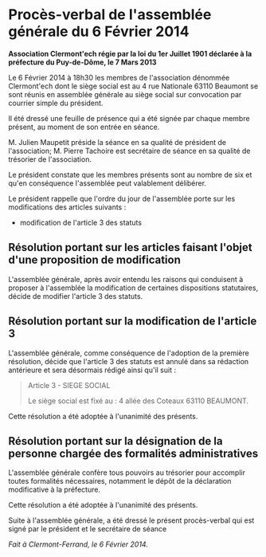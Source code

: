 # Procès-verbal de l'assemblée générale du 6 Février 2014

**Association Clermont'ech régie par la loi du 1er Juillet 1901 déclarée à la préfecture
du Puy-de-Dôme, le 7 Mars 2013**

Le 6 Février 2014 à 18h30 les membres de l'association dénommée Clermont'ech dont le
siège social est au 4 rue Nationale 63110 Beaumont se sont réunis en assemblée générale
au siège social sur convocation par courrier simple du président.

Il  été dressé une feuille de présence qui a été signée  par chaque membre présent,
au moment de son entrée en séance.

M. Julien Maupetit préside la séance en sa qualité de président de l'association;
M. Pierre Tachoire est secrétaire de séance en sa qualité de trésorier de l'association.

Le président constate que les membres présents sont au nombre de six et qu'en conséquence
l'assemblée peut valablement délibérer.

Le président rappelle que l'ordre du jour de l'assemblée porte sur les modifications des
articles suivants :

- modification de l'article 3 des statuts

## Résolution portant sur les articles faisant l'objet d'une proposition de modification

L'assemblée générale, après avoir entendu les raisons qui conduisent à proposer à l'assemblée la
modification de certaines dispositions statutaires, décide de modifier l'article 3 des statuts.

## Résolution portant sur la modification de l'article 3

L'assemblée générale, comme conséquence de l'adoption de la première résolution, décide que l'article
3 des statuts est annulé dans sa rédaction antérieure et sera désormais rédigé ainsi qu'il suit :

> Article 3 - SIEGE SOCIAL
> 
> Le siège social est fixé au : 4 allée des Coteaux 63110 BEAUMONT.

Cette résolution a été adoptée à l'unanimité des présents.

## Résolution portant sur la désignation de la personne chargée des formalités administratives

L'assemblée générale confère tous pouvoirs au trésorier pour accomplir toutes formalités nécessaires,
notamment le dépôt de la déclaration modificative à la préfecture.

Cette résolution a été adoptée à l'unanimité des présents.

Suite à l'assemblée générale, a été dressé le présent procès-verbal qui est signé par le président et le
secrétaire de séance

*Fait à Clermont-Ferrand, le 6 Février 2014.*

